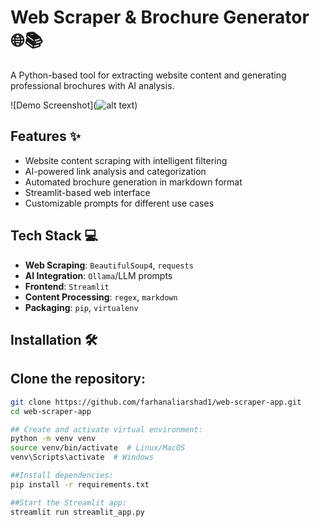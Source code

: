 # Web Scraper & Brochure Generator 🌐📚

A Python-based tool for extracting website content and generating professional brochures with AI analysis.

![Demo Screenshot](![alt text](image.png))

## Features ✨
- Website content scraping with intelligent filtering
- AI-powered link analysis and categorization
- Automated brochure generation in markdown format
- Streamlit-based web interface
- Customizable prompts for different use cases

## Tech Stack 💻
- **Web Scraping**: `BeautifulSoup4`, `requests`
- **AI Integration**: `Ollama`/LLM prompts
- **Frontend**: `Streamlit`
- **Content Processing**: `regex`, `markdown`
- **Packaging**: `pip`, `virtualenv`

## Installation 🛠️

## Clone the repository:
```bash
git clone https://github.com/farhanaliarshad1/web-scraper-app.git
cd web-scraper-app

## Create and activate virtual environment:
python -m venv venv
source venv/bin/activate  # Linux/MacOS
venv\Scripts\activate  # Windows

##Install dependencies:
pip install -r requirements.txt

##Start the Streamlit app:
streamlit run streamlit_app.py

